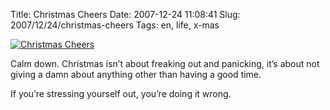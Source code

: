 Title: Christmas Cheers
Date: 2007-12-24 11:08:41
Slug: 2007/12/24/christmas-cheers
Tags: en, life, x-mas


[![Christmas Cheers][1]][2]

Calm down. Christmas isn’t about freaking out and panicking, it’s about not
giving a damn about anything other than having a good time.

If you’re stressing yourself out, you’re doing it wrong.

   [1]: http://farm3.static.flickr.com/2277/2133146152_beab8d5835_o.jpg
   [2]: http://www.flickr.com/photos/czottmann/2133146152/ (Christmas Cheers by Carlo Z, on Flickr)
